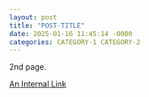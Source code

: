 ```yaml
---
layout: post
title: "POST-TITLE"
date: 2025-01-16 11:45:14 -0000
categories: CATEGORY-1 CATEGORY-2
---
```


2nd page. 

[An Internal Link](/URL-PATH)
